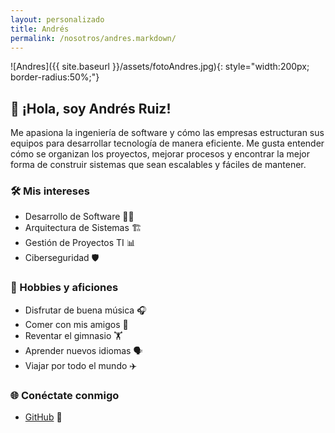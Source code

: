 ```yaml
---
layout: personalizado
title: Andrés
permalink: /nosotros/andres.markdown/
---
```


![Andres]({{ site.baseurl }}/assets/fotoAndres.jpg){: style="width:200px; border-radius:50%;"}

## 🚀 ¡Hola, soy Andrés Ruiz!

Me apasiona la ingeniería de software y cómo las empresas estructuran sus equipos para desarrollar tecnología de manera eficiente. Me gusta entender cómo se organizan los proyectos, mejorar procesos y encontrar la mejor forma de construir sistemas que sean escalables y fáciles de mantener.

### 🛠️ Mis intereses
- Desarrollo de Software 👨‍💻  
- Arquitectura de Sistemas 🏗️  
- Gestión de Proyectos TI 📊  
- Ciberseguridad 🛡️  

### 🎯 Hobbies y aficiones
- Disfrutar de buena música 🎧  
- Comer con mis amigos 🍜  
- Reventar el gimnasio 🏋️  
- Aprender nuevos idiomas 🗣️  
- Viajar por todo el mundo ✈️  

### 🌐 Conéctate conmigo
- [GitHub](https://github.com/UALara584) 🐙
